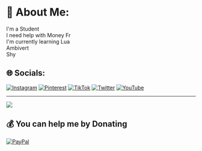 # 💫 About Me:
I'm a Student<br>I need help with Money Fr<br>I'm currently learning Lua<br>Ambivert<br>Shy<br>


## 🌐 Socials:
[![Instagram](https://img.shields.io/badge/Instagram-%23E4405F.svg?logo=Instagram&logoColor=white)](https://instagram.com/Mizuki) [![Pinterest](https://img.shields.io/badge/Pinterest-%23E60023.svg?logo=Pinterest&logoColor=white)](https://pinterest.com/@emmieljohn) [![TikTok](https://img.shields.io/badge/TikTok-%23000000.svg?logo=TikTok&logoColor=white)](https://tiktok.com/@ourkroni) [![Twitter](https://img.shields.io/badge/Twitter-%231DA1F2.svg?logo=Twitter&logoColor=white)](https://twitter.com/@MillMiyelMiel) [![YouTube](https://img.shields.io/badge/YouTube-%23FF0000.svg?logo=YouTube&logoColor=white)](https://youtube.com/c/UCs45Ah-rBJMlVfTcvmaOGxA) 

---
[![](https://visitcount.itsvg.in/api?id=Mizuukiii&icon=0&color=0)](https://visitcount.itsvg.in)

  ## 💰 You can help me by Donating
  [![PayPal](https://img.shields.io/badge/PayPal-00457C?style=for-the-badge&logo=paypal&logoColor=white)](https://paypal.me/paypal.me/Saneon27) 

  
<!-- Proudly created with GPRM ( https://gprm.itsvg.in ) -->
